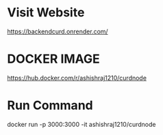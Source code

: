 # Visit Website
https://backendcurd.onrender.com/

# DOCKER IMAGE
https://hub.docker.com/r/ashishraj1210/curdnode

# Run Command
docker run -p 3000:3000 -it ashishraj1210/curdnode

